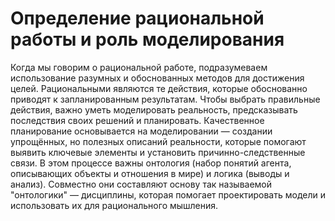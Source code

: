 # Определение рациональной работы и роль моделирования

Когда мы говорим о рациональной работе, подразумеваем использование разумных и обоснованных методов для достижения целей. Рациональными являются те действия, которые обоснованно приводят к запланированным результатам. Чтобы выбрать правильные действия, важно уметь моделировать реальность, предсказывать последствия своих решений и планировать.
Качественное планирование основывается на моделировании — создании упрощённых, но полезных описаний реальности, которые помогают выявить ключевые элементы и установить причинно-следственные связи. В этом процессе важны онтология (набор понятий агента, описывающих объекты и отношения в мире) и логика (выводы и анализ). Совместно они составляют основу так называемой "онтологики" — дисциплины, которая помогает проектировать модели и использовать их для рационального мышления.
